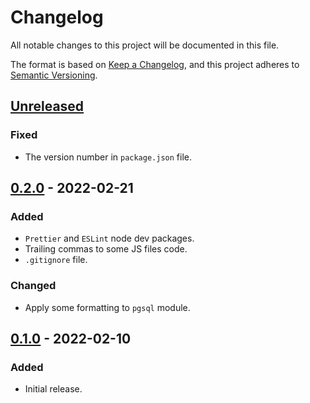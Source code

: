 # Changelog

All notable changes to this project will be documented in this file.

The format is based on [Keep a Changelog](https://keepachangelog.com/en/1.0.0/),
and this project adheres to [Semantic Versioning](https://semver.org/spec/v2.0.0.html).

## [Unreleased]
### Fixed
- The version number in `package.json` file.

## [0.2.0] - 2022-02-21
### Added
- `Prettier` and `ESLint` node dev packages.
- Trailing commas to some JS files code.
- `.gitignore` file.

### Changed
- Apply some formatting to `pgsql` module.

## [0.1.0] - 2022-02-10
### Added
- Initial release.

[Unreleased]: https://github.com/my-jam-store/catalog-service-core/compare/0.2.0...HEAD
[0.2.0]: https://github.com/my-jam-store/catalog-service-core/compare/0.1.0...0.2.0
[0.1.0]: https://github.com/my-jam-store/catalog-service-core/releases/tag/0.1.0
